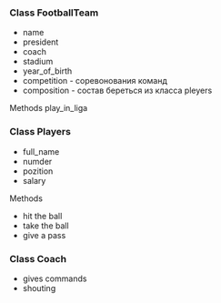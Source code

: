 
### Class FootballTeam 
- name
- president
- coach
- stadium
- year_of_birth
- competition - соревонования команд 
- composition  - состав береться из класса pleyers 

Methods 
play_in_liga 
	
### Class Players
- full_name
- numder
- pozition 
- salary  

Methods 
- hit the ball
- take the ball
- give a pass

### Class Coach
- gives commands
- shouting
